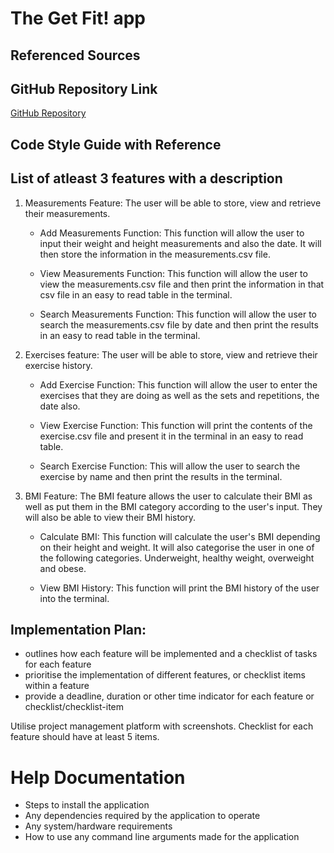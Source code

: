 # The Get Fit! app

## Referenced Sources

## GitHub Repository Link
[GitHub Repository](https://github.com/The-Programming-Mango/Fitness-App-T1A3)

## Code Style Guide with Reference

## List of atleast 3 features with a description
1. Measurements Feature: The user will be able to store, view and retrieve their measurements.

   - Add Measurements Function: This function will allow the user to input their weight and height measurements and also the date. It will then store the information in the measurements.csv file.
  
   - View Measurements Function: This function will allow the user to view the measurements.csv file and then print the information in that csv file in an easy to read table in the terminal.
  
   - Search Measurements Function: This function will allow the user to search the measurements.csv file by date and then print the results in an easy to read table in the terminal.
  
2. Exercises feature: The user will be able to store, view and retrieve their exercise history.
   
   - Add Exercise Function: This function will allow the user to enter the exercises that they are doing as well as the sets and repetitions, the date also.
  
   - View Exercise Function: This function will print the contents of the exercise.csv file and present it in the terminal in an easy to read table.
  
   - Search Exercise Function: This will allow the user to search the exercise by name and then print the results in the terminal.
  
3. BMI Feature: The BMI feature allows the user to calculate their BMI as well as put them in the BMI category according to the user's input. They will also be able to view their BMI history.
   
   - Calculate BMI: This function will calculate the user's BMI depending on their height and weight. It will also categorise the user in one of the following categories. Underweight, healthy weight, overweight and obese.
  
   - View BMI History: This function will print the BMI history of the user into the terminal.

## Implementation Plan:
- outlines how each feature will be implemented and a checklist of tasks for each feature
- prioritise the implementation of different features, or checklist items within a feature
- provide a deadline, duration or other time indicator for each feature or checklist/checklist-item

Utilise project management platform with screenshots.
Checklist for each feature should have at least 5 items.

# Help Documentation
- Steps to install the application
- Any dependencies required by the application to operate
- Any system/hardware requirements
- How to use any command line arguments made for the application